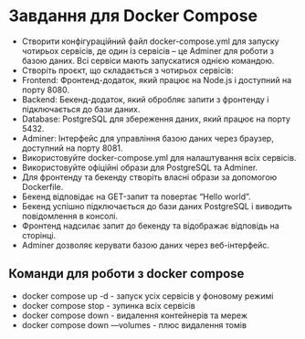 # Завдання для Docker Compose

- Створити конфігураційний файл docker-compose.yml для запуску чотирьох сервісів, де один із сервісів – це Adminer для роботи з базою даних. Всі сервіси мають запускатися однією командою.
- Створіть проєкт, що складається з чотирьох сервісів:
- Frontend: Фронтенд-додаток, який працює на Node.js і доступний на порту 8080.
- Backend: Бекенд-додаток, який обробляє запити з фронтенду і підключається до бази даних.
- Database: PostgreSQL для збереження даних, який працює на порту 5432.
- Adminer: Інтерфейс для управління базою даних через браузер, доступний на порту 8081.
- Використовуйте docker-compose.yml для налаштування всіх сервісів.
- Використовуйте офіційні образи для PostgreSQL та Adminer.
- Для фронтенду та бекенду створіть власні образи за допомогою Dockerfile.
- Бекенд відповідає на GET-запит та повертає “Hello world”.
- Бекенд успішно підключається до бази даних PostgreSQL і виводить повідомлення в консолі.
- Фронтенд надсилає запит до бекенду та відображає відповідь на сторінці.
- Adminer дозволяє керувати базою даних через веб-інтерфейс.

## Команди для роботи з docker compose

- docker compose up -d - запуск усіх сервісів у фоновому режимі
- docker compose stop - зупинка всіх сервісів
- docker compose down - видалення контейнерів та мереж
- docker compose down —volumes - плюс видалення томів
